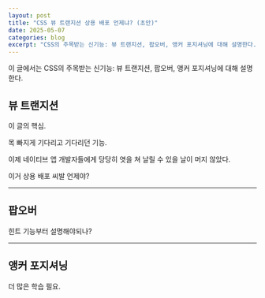 ```yaml
---
layout: post
title: "CSS 뷰 트랜지션 상용 배포 언제냐? (초안)"
date: 2025-05-07
categories: blog
excerpt: "CSS의 주목받는 신기능: 뷰 트랜지션, 팝오버, 앵커 포지셔닝에 대해 설명한다."
---
```


이 글에서는 CSS의 주목받는 신기능: 뷰 트랜지션, 팝오버, 앵커 포지셔닝에 대해 설명한다.

## 뷰 트랜지션

이 글의 핵심.

목 빠지게 기다리고 기다리던 기능.

이제 네이티브 앱 개발자들에게 당당히 엿을 쳐 날릴 수 있을 날이 머지 않았다.

이거 상용 배포 씨발 언제야?

---

## 팝오버

힌트 기능부터 설명해야되나?

---

## 앵커 포지셔닝

더 많은 학습 필요.